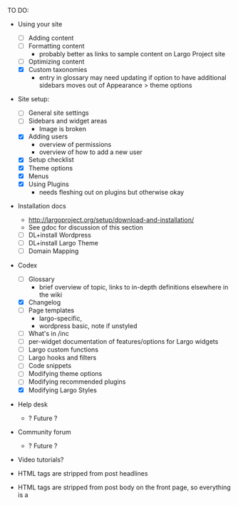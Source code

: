 TO DO:

- Using your site
	- [ ] Adding content
	- [ ] Formatting content
		- probably better as links to sample content on Largo Project site
	- [ ] Optimizing content
	- [x] Custom taxonomies
		- entry in glossary may need updating if option to have additional sidebars moves out of Appearance &gt; theme options
- Site setup:
	- [ ] General site settings
	- [ ] Sidebars and widget areas
		- Image is broken
	- [x] Adding users
		- overview of permissions
		- overview of how to add a new user
	- [x] Setup checklist
	- [x] Theme options
	- [x] Menus
	- [x] Using Plugins
		- needs fleshing out on plugins but otherwise okay
- Installation docs
	- http://largoproject.org/setup/download-and-installation/
	- See gdoc for discussion of this section
	- [ ] DL+install Wordpress
	- [ ] DL+install Largo Theme
	- [ ] Domain Mapping
- Codex 
	- [ ] Glossary
		- brief overview of topic, links to in-depth definitions elsewhere in the wiki
	- [x] Changelog
	- [ ] Page templates 
		- largo-specific, 
		- wordpress basic, note if unstyled
	- [ ] What's in /inc
	- [ ] per-widget documentation of features/options for Largo widgets
	- [ ] Largo custom functions
	- [ ] Largo hooks and filters
	- [ ] Code snippets
	- [ ] Modifying theme options
	- [ ] Modifying recommended plugins
	- [x] Modifying Largo Styles
- Help desk 
	- ? Future ?
- Community forum 
	- ? Future ?
	

- Video tutorials? 


- HTML tags are stripped from post headlines
- HTML tags are stripped from post body on the front page, so everything is a <p>
